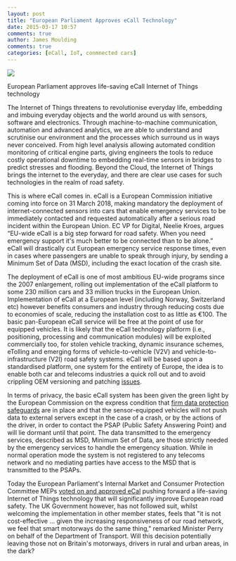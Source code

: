 ```yaml
---
layout: post
title: "European Parliament Approves eCall Technology"
date: 2015-03-17 10:57
comments: true
author: James Moulding
comments: true
categories: [eCall, IoT, conmnected cars]
---
```


<img src="{{ root_url }}/images/autobahn.jpg" />

European Parliament approves life-saving eCall Internet of Things technology

The Internet of Things threatens to revolutionise everyday life, embedding and imbuing everyday objects and the world around us with sensors, software and electronics. Through machine-to-machine communication, automation and advanced analytics, we are able to understand and scrutinise our environment and the processes which surround us in ways never conceived. From high level analysis allowing automated condition monitoring of critical engine parts, giving engineers the tools to reduce costly operational downtime to embedding real-time sensors in bridges to predict stresses and flooding. Beyond the Cloud, the Internet of Things brings the internet to the everyday, and there are clear use cases for such technologies in the realm of road safety.

This is where eCall comes in. eCall is a European Commission initiative coming into force on 31 March 2018, making mandatory the deployment of internet-connected sensors into cars that enable emergency services to be immediately contacted and requested automatically after a serious road incident within the European Union. EC VP for Digital, Neelie Kroes, argues “EU-wide eCall is a big step forward for road safety. When you need emergency support it's much better to be connected than to be alone.” eCall will drastically cut European emergency service response times, even in cases where passengers are unable to speak through injury, by sending a Minimum Set of Data (MSD), including the exact location of the crash site.

The deployment of eCall is one of most ambitious EU-wide programs
since the 2007 enlargement, rolling out implementation of the eCall
platform to some 230 million cars and 33 million trucks in the
European Union. Implementation of eCall at a European level (including
Norway, Switzerland etc) however benefits consumers and industry
through reducing costs due to economies of scale, reducing the
installation cost to as little as €100. The basic pan-European eCall
service will be free at the point of use for equipped vehicles. It is
likely that the eCall technology platform (i.e., positioning,
processing and communication modules) will be exploited commercially
too, for stolen vehicle tracking, dynamic insurance schemes, eTolling
and emerging forms of vehicle-to-vehicle (V2V) and
vehicle-to-infrastructure (V2I) road safety systems. eCall will be
based upon a standardised platform, one system for the entirety of
Europe, the idea is to enable both car and telecoms industries a quick roll out and to avoid crippling OEM versioning and patching [issues](https://www.ftc.gov/news-events/blogs/techftc/2015/02/whats-security-shelf-life-iot?page=1).

In terms of privacy, the basic eCall system has been given the green light by the European Commission on the express condition that [firm data protection safeguards](http://ec.europa.eu/information_society/newsroom/cf/dae/document.cfm?doc_id=5963) are in place and that the sensor-equipped vehicles will not push data to external servers except in the case of a crash, or by the actions of the driver, in order to contact the PSAP (Public Safety Answering Point) and will lie dormant until that point. The data transmitted to the emergency services, described as MSD, Minimum Set of Data, are those strictly needed by the emergency services to handle the emergency situation. While in normal operation mode the system is not registered to any telecoms network and no mediating parties have access to the MSD that is transmitted to the PSAPs.

Today the European Parliament's Internal Market and Consumer
Protection Committee MEPs
[voted on and approved eCal](http://www.europarl.europa.eu/news/en/news-room/content/20150316IPR34756/html/Internal-market-MEPs-green-light-life-saving-emergency-call-system-for-cars)
pushing
forward a life-saving Internet of Things technology that will
significantly improve European road safety. The UK Government however,
has not followed suit, whilst welcoming the implementation in other
member states, feels that "it is not cost-effective ... given the
increasing responsiveness of our road network, we feel that smart
motorways do the same thing," remarked Minister Perry on behalf of the
Department of Transport. Will this decision potentially leaving those not on Britain's motorways, drivers in rural and urban areas, in the dark?
